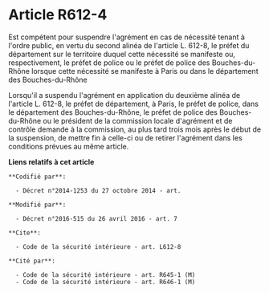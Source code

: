 # Article R612-4

Est compétent pour suspendre l'agrément en cas de nécessité tenant à l'ordre public, en vertu du second alinéa de l'article
L. 612-8, le préfet du département sur le territoire duquel cette nécessité se manifeste ou, respectivement, le préfet de
police ou le préfet de police des Bouches-du-Rhône lorsque cette nécessité se manifeste à Paris ou dans le département des
Bouches-du-Rhône 

Lorsqu'il a suspendu l'agrément en application du deuxième alinéa de l'article L. 612-8, le préfet de département, à Paris,
le préfet de police, dans le département des Bouches-du-Rhône, le préfet de police des Bouches-du-Rhône ou le président de la
commission  locale d'agrément et de contrôle demande à la commission, au plus tard trois mois après le début de la
suspension, de mettre fin à celle-ci ou de retirer l'agrément dans les conditions prévues au même article.

**Liens relatifs à cet article**

	**Codifié par**:

	  - Décret n°2014-1253 du 27 octobre 2014 - art.

	**Modifié par**:

	  - Décret n°2016-515 du 26 avril 2016 - art. 7

	**Cite**:

	  - Code de la sécurité intérieure - art. L612-8

	**Cité par**:

	  - Code de la sécurité intérieure - art. R645-1 (M)
	  - Code de la sécurité intérieure - art. R646-1 (M)
